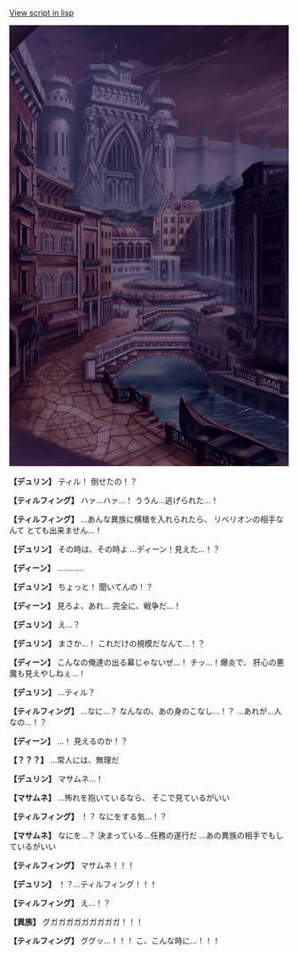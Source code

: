 [View script in lisp](../scripts/1650602.txt)

![006_town_TotalEclipse.png](../images/backgrounds/006_town_TotalEclipse.png)

**【デュリン】**
ティル！
倒せたの！？

**【ティルフィング】**
ハァ…ハァ…！
ううん…逃げられた…！

**【ティルフィング】**
…あんな異族に横槍を入れられたら、
リベリオンの相手なんて
とても出来ません…！

**【デュリン】**
その時は、その時よ
…ディーン！見えた…！？

**【ディーン】**
…………

**【デュリン】**
ちょっと！
聞いてんの！？

**【ディーン】**
見ろよ、あれ…
完全に、戦争だ…！

**【デュリン】**
え…？

**【デュリン】**
まさか…！
これだけの規模だなんて…！？

**【ディーン】**
こんなの俺達の出る幕じゃないぜ…！
チッ…！爆炎で、
肝心の悪魔も見えやしねぇ…！

**【デュリン】**
…ティル？

**【ティルフィング】**
…なに…？
なんなの、あの身のこなし…！？
…あれが…人なの…！？

**【ディーン】**
…！
見えるのか！？

**【？？？】**
…常人には、無理だ

**【デュリン】**
マサムネ…！

**【マサムネ】**
…怖れを抱いているなら、
そこで見ているがいい

**【ティルフィング】**
！？
なにをする気…！？

**【マサムネ】**
なにを…？
決まっている…任務の遂行だ
…あの異族の相手でもしているがいい

**【ティルフィング】**
マサムネ！！！

**【デュリン】**
！？…ティルフィング！！！

**【ティルフィング】**
え…！？

**【異族】**
グガガガガガガガガガ！！！

**【ティルフィング】**
ググッ…！！！
こ、こんな時に…！！！
